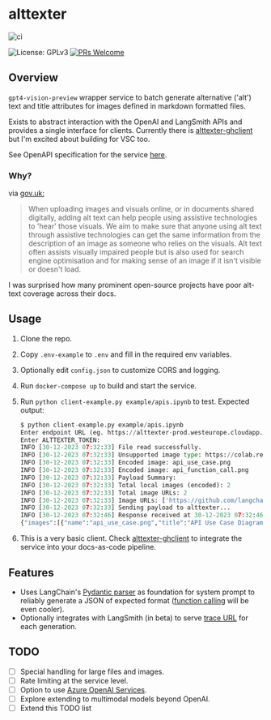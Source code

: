 # alttexter

![ci](https://github.com/jonathanalgar/alttexter/actions/workflows/build-docker.yml/badge.svg)

![License: GPLv3](https://img.shields.io/badge/license-GPLv3-blue) [![PRs Welcome](https://img.shields.io/badge/PRs-welcome-brightgreen.svg?style=flat-square)](https://makeapullrequest.com)

## Overview

`gpt4-vision-preview` wrapper service to batch generate alternative ('alt') text and title attributes for images defined in markdown formatted files.

Exists to abstract interaction with the OpenAI and LangSmith APIs and provides a single interface for clients. Currently there is [alttexter-ghclient](github.com/jonathanalgar/alttexter-client) but I'm excited about building for VSC too.

See OpenAPI specification for the service [here](https://app.swaggerhub.com/apis/JONATHANALGARGITHUB/alttexter/0.1).

### Why?

via [gov.uk:](https://design102.blog.gov.uk/2022/01/14/whats-the-alternative-how-to-write-good-alt-text/)

> When uploading images and visuals online, or in documents shared digitally, adding alt text can help people using assistive technologies to 'hear' those visuals. We aim to make sure that anyone using alt text through assistive technologies can get the same information from the description of an image as someone who relies on the visuals. Alt text often assists visually impaired people but is also used for search engine optimisation and for making sense of an image if it isn't visible or doesn't load. 

I was surprised how many prominent open-source projects have poor alt-text coverage across their docs.

## Usage

1. Clone the repo.
1. Copy `.env-example` to `.env` and fill in the required env variables.
1. Optionally edit `config.json` to customize CORS and logging.
1. Run `docker-compose up` to build and start the service.
1. Run `python client-example.py example/apis.ipynb` to test. Expected output:

    ```python
    $ python client-example.py example/apis.ipynb
    Enter endpoint URL (eg. https://alttexter-prod.westeurope.cloudapp.azure.com:9100/alttexter):
    Enter ALTTEXTER_TOKEN:
    INFO [30-12-2023 07:32:33] File read successfully.
    INFO [30-12-2023 07:32:33] Unsupported image type: https://colab.research.google.com/assets/colab-badge.svg
    INFO [30-12-2023 07:32:33] Encoded image: api_use_case.png
    INFO [30-12-2023 07:32:33] Encoded image: api_function_call.png
    INFO [30-12-2023 07:32:33] Payload Summary:
    INFO [30-12-2023 07:32:33] Total local images (encoded): 2
    INFO [30-12-2023 07:32:33] Total image URLs: 2
    INFO [30-12-2023 07:32:33] Image URLs: ['https://github.com/langchain-ai/langchain/blob/b9636e5c987e1217afcdf83e9c311568ad50c304/docs/static/img/api_chain.png?raw=true', 'https://github.com/langchain-ai/langchain/blob/b9636e5c987e1217afcdf83e9c311568ad50c304/docs/static/img/api_chain_response.png?raw=true']
    INFO [30-12-2023 07:32:33] Sending payload to alttexter...
    INFO [30-12-2023 07:32:46] Response received at 30-12-2023 07:32:46
    {"images":[{"name":"api_use_case.png","title":"API Use Case Diagram","alt_text":"Diagram illustrating the use case of an LLM interacting with an external API."},{"name":"api_function_call.png","title":"API Function Call Process","alt_text":"Flowchart showing the process of an LLM formulating an API call based on a user query."},{"name":"https://github.com/langchain-ai/langchain/blob/b9636e5c987e1217afcdf83e9c311568ad50c304/docs/static/img/api_chain.png?raw=true","title":"API Request Chain Trace","alt_text":"Screenshot of a LangSmith trace showing the API request chain for generating an API URL."},{"name":"https://github.com/langchain-ai/langchain/blob/b9636e5c987e1217afcdf83e9c311568ad50c304/docs/static/img/api_chain_response.png?raw=true","title":"API Response Chain Trace","alt_text":"Screenshot of a LangSmith trace showing the API response chain for providing a natural language answer."}],"run_url":"https://smith.langchain.com/public/7596e591-559d-4ba4-b35e-58f93db6d25d/r"}

    ```
    
1. This is a very basic client. Check [alttexter-ghclient](https://github.com/jonathanalgar/alttexter-ghclient) to integrate the service into your docs-as-code pipeline.

## Features

* Uses LangChain's [Pydantic parser](https://python.langchain.com/docs/modules/model_io/output_parsers/pydantic) as foundation for system prompt to reliably generate a JSON of expected format ([function calling](https://community.openai.com/t/does-the-model-gpt-4-vision-preview-have-function-calling/490197/2) will be even cooler).
* Optionally integrates with LangSmith (in beta) to serve [trace URL](https://docs.smith.langchain.com/tracing/tracing-faq) for each generation.

## TODO

- [ ] Special handling for large files and images.
- [ ] Rate limiting at the service level.
- [ ] Option to use [Azure OpenAI Services](https://techcommunity.microsoft.com/t5/ai-azure-ai-services-blog/gpt-4-turbo-with-vision-is-now-available-on-azure-openai-service/ba-p/4008456).
- [ ] Explore extending to multimodal models beyond OpenAI.
- [ ] Extend this TODO list